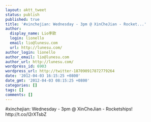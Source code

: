 ```yaml
---
layout: aktt_tweet
status: publish
published: true
title: '#xinchejian: Wednesday - 3pm @ XinCheJian - Rocket...'
author:
  display_name: Lio李欧
  login: lionello
  email: lio@lunesu.com
  url: http://lunesu.com/
author_login: lionello
author_email: lio@lunesu.com
author_url: http://lunesu.com/
wordpress_id: 6903
wordpress_url: http://twitter-187090917872779264
date: '2012-04-03 16:15:25 +0800'
date_gmt: '2012-04-03 08:15:25 +0800'
categories: []
tags: []
comments: []
---
```

<p>#xinchejian: Wednesday - 3pm @ XinCheJian - Rocketships! http://t.co/I2rXTsbZ</p>
